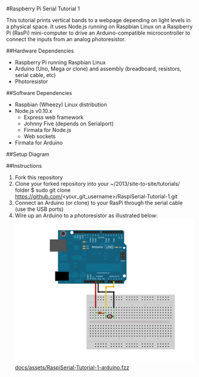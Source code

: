 #Raspberry Pi Serial Tutorial 1

This tutorial prints vertical bands to a webpage depending on light levels in a physical space. It uses Node.js running on Raspbian Linux on a Raspberry Pi (RasPi) mini-computer to drive an Arduino-compatible microcontroller to connect the inputs from an analog photoresistor.

##Hardware Dependencies

*	Raspberry Pi running Raspbian Linux
*	Arduino (Uno, Mega or clone) and assembly (breadboard, resistors, serial cable, etc)
*	Photoresistor

##Software Dependencies

*	Raspbian (Wheezy) Linux distribution
*	Node.js v0.10.x
	*	Express web framework
	*	Johnny Five (depends on Serialport)
	*	Firmata for Node.js
	*	Web sockets
*	Firmata for Arduino


##Setup Diagram


##Instructions

1.	Fork this repository
2.	Clone your forked repository into your ~/2013/site-to-site/tutorials/ folder
	$ sudo git clone https://github.com/<your_git_username>/RaspiSerial-Tutorial-1.git
3.	Connect an Arduino (or clone) to your RasPi through the serial cable (use the USB ports)
4.	Wire up an Arduino to a photoresistor as illustrated below:
![docs/images/RaspiSerial-Tutorial-1-arduino.png](docs/assets/RaspiSerial-Tutorial-1-arduino.png)
[docs/assets/RaspiSerial-Tutorial-1-arduino.fzz](docs/assets/RaspiSerial-Tutorial-1-arduino.fzz)